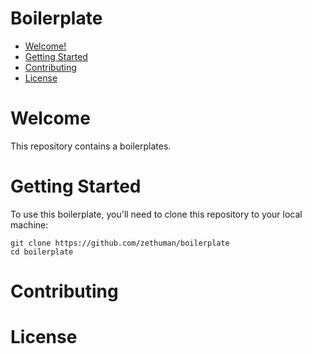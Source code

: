 # Boilerplate

- [Welcome!](#welcome)
- [Getting Started](#getting-started)
- [Contributing](#contributing)
- [License](#license)

# Welcome

This repository contains a boilerplates.

# Getting Started
To use this boilerplate, you'll need to clone this repository to your local machine:

```
git clone https://github.com/zethuman/boilerplate
cd boilerplate
```

# Contributing

# License
